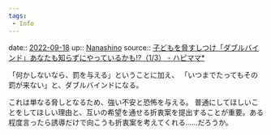 ```yaml
---
tags:
 - Info
---
```


date:: [2022-09-18](Daily_Note/2022-09-18.md)
up:: [Nanashino](../Bar/Novel/Nacaria/Nanashino.md)
source:: [子どもを脅すしつけ「ダブルバインド」あなたも知らずにやっているかも!?（1/3） - ハピママ*](https://ure.pia.co.jp/articles/-/70665)

「何かしないなら、罰を与える」ということに加え、
「いつまでたってもその罰が来ない」と、ダブルバインドになる。

これは単なる脅しとなるため、強い不安と恐怖を与える。
普通にしてほしいことをしてほしい理由と、互いの希望を通せる折衷案を提出することが重要。ある程度言ったら誘導だけで向こうも折衷案を考えてくれる……だろうか。